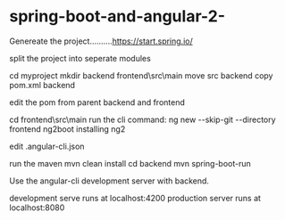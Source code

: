 # spring-boot-and-angular-2-

Genereate the project..........https://start.spring.io/



split the project into seperate modules

cd myproject
mkdir backend frontend\src\main
move src backend
copy pom.xml backend

edit the pom from parent backend and frontend

cd frontend\src\main
run the cli command: ng new --skip-git --directory frontend ng2boot installing ng2

edit .angular-cli.json

run the maven 
mvn clean install
cd backend
mvn spring-boot-run

Use the angular-cli development server with backend.

development serve runs at localhost:4200
production server runs at localhost:8080

